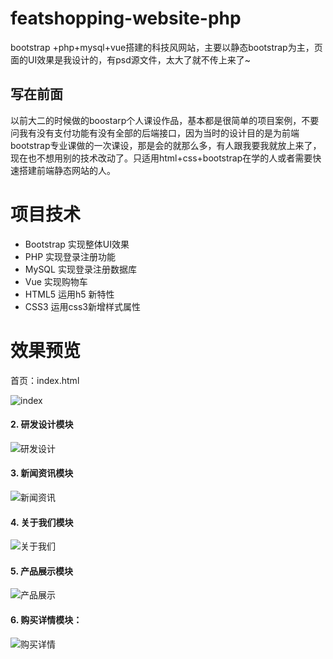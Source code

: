 # featshopping-website-php

bootstrap +php+mysql+vue搭建的科技风网站，主要以静态bootstrap为主，页面的UI效果是我设计的，有psd源文件，太大了就不传上来了~

## 写在前面

以前大二的时候做的boostarp个人课设作品，基本都是很简单的项目案例，不要问我有没有支付功能有没有全部的后端接口，因为当时的设计目的是为前端bootstrap专业课做的一次课设，那是会的就那么多，有人跟我要我就放上来了，现在也不想用别的技术改动了。只适用html+css+bootstrap在学的人或者需要快速搭建前端静态网站的人。

# 项目技术

- Bootstrap 实现整体UI效果
- PHP 实现登录注册功能
- MySQL 实现登录注册数据库
- Vue 实现购物车
- HTML5 运用h5 新特性
- CSS3 运用css3新增样式属性



# 效果预览

首页：index.html



![index](D:\软件专业校课资料\web前端&后端开发实训作品\致创科技bootsrap响应式网站\致创科技bootsrap响应式网站\featshopping-website-php\preview\index.jpg)



#### 2. 研发设计模块

![研发设计](D:\软件专业校课资料\web前端&后端开发实训作品\致创科技bootsrap响应式网站\致创科技bootsrap响应式网站\featshopping-website-php\preview\研发设计.jpg)



#### 3. 新闻资讯模块

![新闻资讯](D:\软件专业校课资料\web前端&后端开发实训作品\致创科技bootsrap响应式网站\致创科技bootsrap响应式网站\featshopping-website-php\preview\新闻资讯.jpg)

#### 4. 关于我们模块

![关于我们](D:\软件专业校课资料\web前端&后端开发实训作品\致创科技bootsrap响应式网站\致创科技bootsrap响应式网站\featshopping-website-php\preview\关于我们.jpg)

#### 5. 产品展示模块

![产品展示](D:\软件专业校课资料\web前端&后端开发实训作品\致创科技bootsrap响应式网站\致创科技bootsrap响应式网站\featshopping-website-php\preview\产品展示.jpg)

#### 6. 购买详情模块：

![购买详情](D:\软件专业校课资料\web前端&后端开发实训作品\致创科技bootsrap响应式网站\致创科技bootsrap响应式网站\featshopping-website-php\preview\购买详情.jpg)